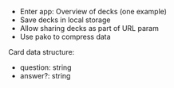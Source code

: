 - Enter app: Overview of decks (one example)
- Save decks in local storage
- Allow sharing decks as part of URL param
- Use pako to compress data

Card data structure:

- question: string
- answer?: string
